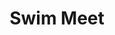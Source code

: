 ---
title: Swim Meet
image: "assets/img/portfolio/swim_meet1.jpg"

caption:
  title: 
  thumbnail: "assets/img/portfolio/swim_meet1.jpg"
---